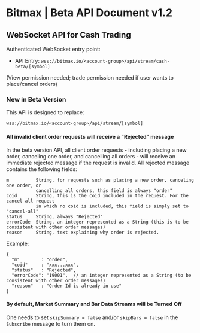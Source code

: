Bitmax | Beta API Document v1.2
==============================================


WebSocket API for Cash Trading
----------------------------------------------

Authenticated WebSocket entry point: 

* API Entry: `wss://bitmax.io/<account-group>/api/stream/cash-beta/[symbol]`

(View permission needed; trade permission needed if user wants to place/cancel orders)


### New in Beta Version

This API is designed to replace:

    wss://bitmax.io/<account-group>/api/stream/[symbol]


#### All invalid client order requests will receive a "Rejected" message

In the beta version API, all client order requests - including placing a new order, canceling one order, and cancelling all orders - will receive an immediate rejected message if the request is invalid. All rejected message contains the following fields:

    m          String, for requests such as placing a new order, canceling one order, or 
               cancelling all orders, this field is always "order"
    coid       String, this is the coid included in the request. For the cancel all request 
               in which no coid is included, this field is simply set to "cancel-all" 
    status     String, always "Rejected"
    errorCode  String, an integer represented as a String (this is to be consistent with other order messages)
    reason     String, text explaining why order is rejected. 

Example:

    {
      "m"        : "order",
      "coid"     : "xxx...xxx",
      "status"   : "Rejected",
      "errorCode": "19001",  // an integer represented as a String (to be consistent with other order messages)
      "reason"   : "Order Id is already in use" 
    }

#### By default, Market Summary and Bar Data Streams will be Turned Off

One needs to set `skipSummary = false` and/or `skipBars = false` in the `Subscribe` message to turn them on.

